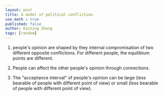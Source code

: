 ```yaml
---
layout: post
title: A model of political confliction
use_math : true
published: false
author: Kaining Zhang
tags: [random]
---
```


1. people's opinion are shaped by they internal compromisation of two different opposite conflictions. For different people, the equilibium points are different.

2. People can affect the other people's opinion through connections. 

3. The "acceptance interval" of people's opinion can be large (less bearable of people with different point of view) or small (less bearable of people with different point of view).
